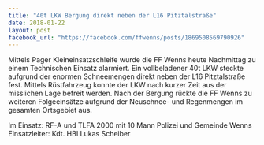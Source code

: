 ```yaml
---
title: "40t LKW Bergung direkt neben der L16 Pitztalstraße"
date: 2018-01-22
layout: post
facebook_url: "https://facebook.com/ffwenns/posts/1869508569790926"
---
```


Mittels Pager Kleineinsatzschleife wurde die FF Wenns heute Nachmittag zu einem Technischen Einsatz alarmiert. Ein vollbeladener 40t LKW steckte aufgrund der enormen Schneemengen direkt neben der L16 Pitztalstraße fest. Mittels Rüstfahrzeug konnte der LKW nach kurzer Zeit aus der misslichen Lage befreit werden. Nach der Bergung rückte die FF Wenns zu weiteren Folgeeinsätze aufgrund der Neuschnee- und Regenmengen im gesamten Ortsgebiet aus. 

Im Einsatz:
RF-A und TLFA 2000 mit 10 Mann
Polizei und Gemeinde Wenns 
Einsatzleiter: Kdt. HBI Lukas Scheiber